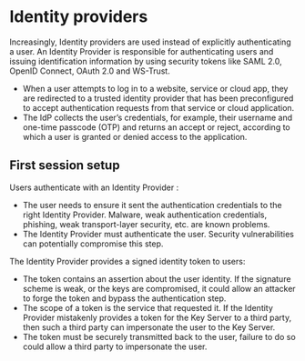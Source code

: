 # Identity providers

Increasingly, Identity providers are used instead of explicitly authenticating a user. An Identity Provider is responsible for authenticating users and issuing identification information by using security tokens like SAML 2.0, OpenID Connect, OAuth 2.0 and WS-Trust.

* When a user attempts to log in to a website, service or cloud app, they are redirected to a trusted identity provider that has been preconfigured to accept authentication requests from that service or cloud application.
* The IdP collects the user’s credentials, for example, their username and one-time passcode (OTP) and returns an accept or reject, according to which a user is granted or denied access to the application.

## First session setup

Users authenticate with an Identity Provider :

* The user needs to ensure it sent the authentication credentials to the right Identity Provider. Malware, weak authentication credentials, phishing, weak transport-layer security, etc. are known problems.
* The Identity Provider must authenticate the user. Security vulnerabilities can potentially compromise this step.

The Identity Provider provides a signed identity token to users:

* The token contains an assertion about the user identity. If the signature scheme is weak, or the keys are compromised, it could allow an attacker to forge the token and bypass the authentication step.
* The scope of a token is the service that requested it. If the Identity Provider mistakenly provides a token for the Key Server to a third party, then such a third party can impersonate the user to the Key Server.
* The token must be securely transmitted back to the user, failure to do so could allow a third party to impersonate the user.

